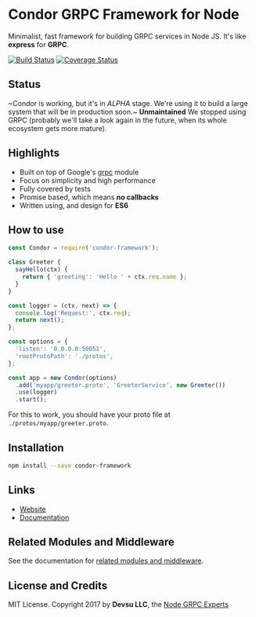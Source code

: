 # Condor GRPC Framework for Node

Minimalist, fast framework for building GRPC services in Node JS. It's like **express** for **GRPC**.

[![Build Status](https://travis-ci.org/devsu/condor-framework.svg?branch=master)](https://travis-ci.org/devsu/condor-framework)
[![Coverage Status](https://coveralls.io/repos/github/devsu/condor-framework/badge.svg?branch=master)](https://coveralls.io/github/devsu/condor-framework?branch=master)

## Status

~Condor is working, but it's in *ALPHA* stage. We're using it to build a large system that will be in production soon.~ **Unmaintained** We stopped using GRPC (probably we'll take a look again in the future, when its whole ecosystem gets more mature).

## Highlights

- Built on top of Google's [grpc](https://www.npmjs.com/package/grpc) module
- Focus on simplicity and high performance
- Fully covered by tests
- Promise based, which means **no callbacks**
- Written using, and design for **ES6**

## How to use

```js
const Condor = require('condor-framework');

class Greeter {
  sayHello(ctx) {
    return { 'greeting': 'Hello ' + ctx.req.name };
  }
}

const logger = (ctx, next) => {
  console.log('Request:', ctx.req);
  return next();
};

const options = {
  'listen': '0.0.0.0:50051',
  'rootProtoPath': './protos',
};

const app = new Condor(options)
  .add('myapp/greeter.proto', 'GreeterService', new Greeter())
  .use(logger)
  .start();
```

For this to work, you should have your proto file at `./protos/myapp/greeter.proto`.

## Installation

```bash
npm install --save condor-framework
```

## Links

- [Website](http://condorjs.com)
- [Documentation](http://condorjs.com/documentation)

## Related Modules and Middleware

See the documentation for [related modules and middleware](http://condorjs.com/related-modules-and-middleware).

## License and Credits

MIT License. Copyright 2017 by **Devsu LLC**, the [Node GRPC Experts](https://devsu.com)
